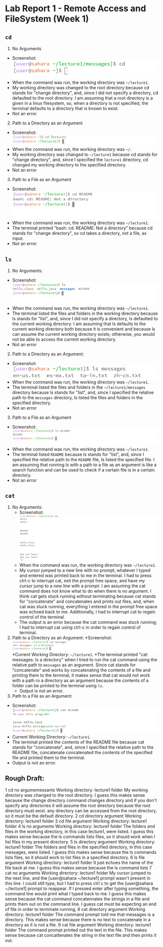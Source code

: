 # Lab Report 1 - Remote Access and FileSystem (Week 1)
## `cd`
1. No Arguments
  * Screenshot: ![Image](cd_noArgs_sshot.PNG)
  * When the command was run, the working directory was `~/lecture1`.
  * My working directory was changed to the root directory because cd stands for "change directory", and, since I did not specify a directory, cd defaulted to the root directory. I am assuming that a root directory is a given in a linux filesystem, so, when a directory is not specified, the terminal defaults to a directory that is known to exist.
  * Not an error
2. Path to a Directory as an Argument
  * Screenshot: ![Image](cd_dirArg_sshot.PNG)
  * When the command was run, the working directory was `~/`.
  * My working directory was changed to `~/lecture1` because cd stands for "change directory", and, since I specified the `lecture1` directory, cd changed my working directory to the specified directory.
  * Not an error
3. Path to a File as an Argument
  * Screenshot: ![Image](cd_fileArg_sshot.PNG)
  * When the command was run, the working directory was `~/lecture1`.
  * The terminal printed "bash: cd: README: Not a directory" because cd stands for "change directory", so cd takes a directory, not a file, as input.
  * Not an error
## `ls`
1. No Arguments:
  * Screenshot: ![Image](ls_noArgs_sshot.PNG)
  * When the command was run, the working directory was `~/lecture1`.
  * The terminal listed the files and folders in the working directory because ls stands for "list", and, since I did not specify a directory, ls defaulted to the current working directory. I am assuming that ls defaults to the current working directory both because it is convenient and because ls can assume the current working directory exists; otherwise, you would not be able to access the current working directory.
  * Not an error
2. Path to a Directory as an Argument:
  * Screenshot: ![Image](ls_dirArg_sshot.PNG)
  * When the command was run, the working directory was `~/lecture1`.
  * The terminal listed the files and folders in the `~/lecture1/messages` directory because ls stands for "list", and, since I specified the relative path to the `messages` directory, ls listed the files and folders in the specified directory.
  * Not an error
3. Path to a File as an Argument
  * Screenshot: ![Image](ls_fileArg_sshot.PNG)
  * When the command was run, the working directory was `~/lecture1`.
  * The terminal listed `README` because ls stands for "list", and, since I specified the relative path to the `README` file, ls listed the specified file. I am assuming that running ls with a path to a file as an argument is like a search function and can be used to check if a certain file is in a certain directory.
  * Not an error
## `cat`
1. No Arguments:
   * Screenshot: ![Image](cat_noArgs_sshot.PNG)
   * When the command was run, the working directory was `~/lecture1`.
   * My cursor jumped to a new line with no prompt; whatever I typed and entered was printed back to me in the terminal. I had to press ctrl-c to interrupt cat, exit the prompt free space, and have my cursor jump to a new line with a prompt. I am assuming the cat command does not know what to do when there is no argument. I think cat gets stuck running without terminating because cat stands for "concatenate" and concatenates and prints out files, and, when cat was stuck running, everything I entered in the prompt free space was echoed back to me. Additionally, I had to interrupt cat to regain control of the terminal.
   * The output is an error because the cat command was stuck running; I had to interrupt cat using ctrl-c in order to regain control of terminal.
2. Path to a Directory as an Argument:
   *Screenshot: ![Image](cat_dirArg_sshot.PNG)
   *Current Working Directory: `~/lecture1`.
   *The terminal printed "cat: messages: Is a directory" when I tried to run the cat command using the relative path to `messages` as an argument. Since cat stands for "concatenate" and works by concatenating the contents of a file and printing them to the terminal, it makes sense that cat would not work with a path ro a directory as an argument because the contents of a folder can be printed to the terminal using `ls`.
   * Output is not an error.
3. Path to a File as an Argument:
  * Screenshot: ![Image](cat_fileArg_sshot.PNG)
  * Current Working Directory: `~/lecture1`.
  * The terminal printed the contents of the README file because cat stands for "concatenate", and, since I specified the relative path to the README file, concatenate concatenated the contents of the specified file and printed them to the terminal.
  * Output is not an error.

## Rough Draft:
1 cd no argumemessants
Working directory: lecture1 folder
My working directory was changed to the root directory. I guess this makes sense because the change directory command changes directory and if you don't specify any directories it will assume the root directory because the root directory must exist. any directory can be accessed from the root directory, so it must be the default directory.
2 cd directory argument
Working directory: lecture1 folder
3 cd file argument
Working directory: lecture1 folder
4 ls no arguments
Working directory: lecture1 folder
The folders and files in the working directory, in this case lecture1, were listed. I guess this makes sense because the ls commands lists files, so it should work when I list files in my present directory.
5 ls directory argument
Working directory: lecture1 folder
The folders and files in the specified directory, in this case messages, were listed. I guess this makes sense because the ls commands lists files, so it should work to list files in a specified directory.
6 ls file argument
Working directory: lecture1 folder
It just echoes the name of the file back at me. I guess this makes sense because the ls command lists 
7 cat no arguments
Working directory: lecture1 folder
My cursor jumped to the next line, and the [user@sahara ~/lecture1] prompt wasn't present in this line. I could still type, but I had to press ctrl c to get the [user@sahara ~/lecture1] prompt to reappear. If I pressed enter after typing something, the command line would print what I typed back to me. I guess this makes sense because the cat command concatennates the strings in a file and prints them out on the command line. I guess cat must be expecting an end of file in order to terminate running, 
8 cat directory argument
Working directory: lecture1 folder
The command prompt told me that messages is a directory. This makes sense because there is no text to concatenate in a directory as it is not a file. 
9 cat file argument
Working directory: lecture1 folder
The command prompt printed out the text in the file. This makes sense because cat concattenates the string in the text file and then prints it out.
